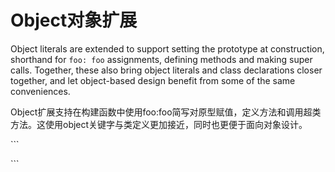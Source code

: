# Object对象扩展

Object literals are extended to support setting the prototype at construction, shorthand for `foo: foo` assignments, defining methods and making super calls. Together, these also bring object literals and class declarations closer together, and let object-based design benefit from some of the same conveniences.

Object扩展支持在构建函数中使用foo:foo简写对原型赋值，定义方法和调用超类方法。这使用object关键字与类定义更加接近，同时也更便于面向对象设计。

\`\`\`

\`\`\`

```

```

